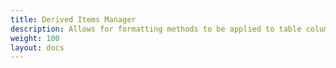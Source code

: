 ```yaml
---
title: Derived Items Manager
description: Allows for formatting methods to be applied to table colums
weight: 100 
layout: docs
---
```


